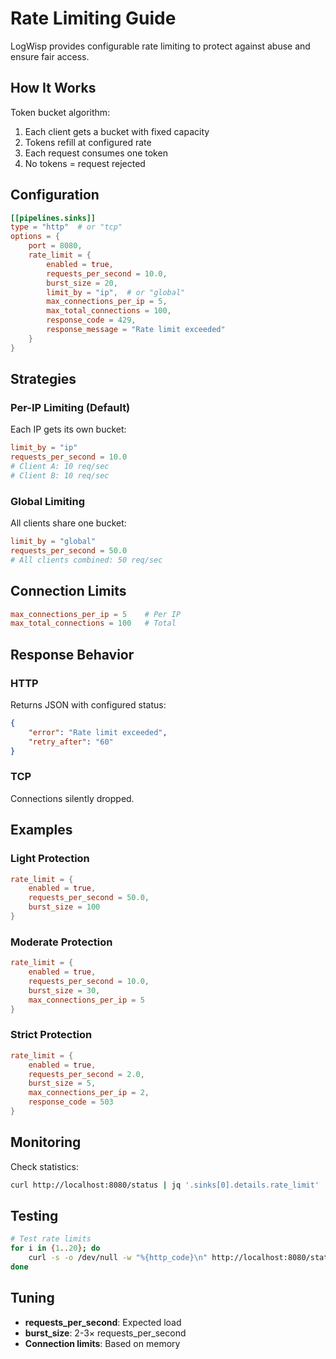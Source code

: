 # Rate Limiting Guide

LogWisp provides configurable rate limiting to protect against abuse and ensure fair access.

## How It Works

Token bucket algorithm:
1. Each client gets a bucket with fixed capacity
2. Tokens refill at configured rate
3. Each request consumes one token
4. No tokens = request rejected

## Configuration

```toml
[[pipelines.sinks]]
type = "http"  # or "tcp"
options = {
    port = 8080,
    rate_limit = {
        enabled = true,
        requests_per_second = 10.0,
        burst_size = 20,
        limit_by = "ip",  # or "global"
        max_connections_per_ip = 5,
        max_total_connections = 100,
        response_code = 429,
        response_message = "Rate limit exceeded"
    }
}
```

## Strategies

### Per-IP Limiting (Default)
Each IP gets its own bucket:
```toml
limit_by = "ip"
requests_per_second = 10.0
# Client A: 10 req/sec
# Client B: 10 req/sec
```

### Global Limiting
All clients share one bucket:
```toml
limit_by = "global"
requests_per_second = 50.0
# All clients combined: 50 req/sec
```

## Connection Limits

```toml
max_connections_per_ip = 5    # Per IP
max_total_connections = 100   # Total
```

## Response Behavior

### HTTP
Returns JSON with configured status:
```json
{
    "error": "Rate limit exceeded",
    "retry_after": "60"
}
```

### TCP
Connections silently dropped.

## Examples

### Light Protection
```toml
rate_limit = {
    enabled = true,
    requests_per_second = 50.0,
    burst_size = 100
}
```

### Moderate Protection
```toml
rate_limit = {
    enabled = true,
    requests_per_second = 10.0,
    burst_size = 30,
    max_connections_per_ip = 5
}
```

### Strict Protection
```toml
rate_limit = {
    enabled = true,
    requests_per_second = 2.0,
    burst_size = 5,
    max_connections_per_ip = 2,
    response_code = 503
}
```

## Monitoring

Check statistics:
```bash
curl http://localhost:8080/status | jq '.sinks[0].details.rate_limit'
```

## Testing

```bash
# Test rate limits
for i in {1..20}; do
    curl -s -o /dev/null -w "%{http_code}\n" http://localhost:8080/status
done
```

## Tuning

- **requests_per_second**: Expected load
- **burst_size**: 2-3× requests_per_second
- **Connection limits**: Based on memory